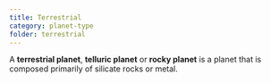 ```yaml
---
title: Terrestrial
category: planet-type
folder: terrestrial
---
```


A **terrestrial planet**, **telluric planet** or **rocky planet** is a planet that is composed primarily of silicate rocks or metal.
